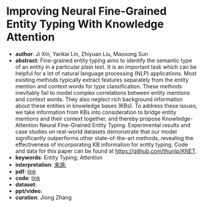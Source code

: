 # Improving Neural Fine-Grained Entity Typing With Knowledge Attention
* **author**: Ji Xin, Yankai Lin, Zhiyuan Liu, Maosong Sun
* **abstract**: Fine-grained entity typing aims to identify the semantic type of an entity in a particular plain text. It is an important task which can be helpful for a lot of natural language processing (NLP) applications. Most existing methods typically extract features separately from the entity mention and context words for type classification. These methods inevitably fail to model complex correlations between entity mentions and context words. They also neglect rich background information about these entities in knowledge bases (KBs). To address these issues, we take information from KBs into consideration to bridge entity mentions and their context together, and thereby propose Knowledge-Attention Neural Fine-Grained Entity Typing. Experimental results and case studies on real-world datasets demonstrate that our model significantly outperforms other state-of-the-art methods, revealing the effectiveness of incorporating KB information for entity typing. Code and data for this paper can be found at https://github.com/thunlp/KNET.
* **keywords**: Entity Typing; Attention
* **interpretation**: [来源: ]()
* **pdf**: [link]()
* **code**: [link]()
* **dataset**:
* **ppt/video**:
* **curation**: Jiong Zhang 
